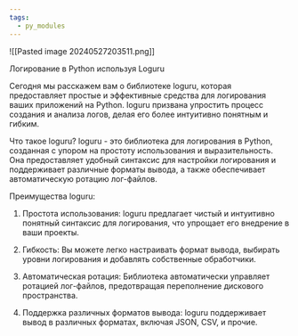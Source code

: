 ```yaml
---
tags:
  - py_modules
---
```

![[Pasted image 20240527203511.png]]

Логирование в Python используя Loguru

Сегодня мы расскажем вам о библиотеке loguru, которая предоставляет простые и эффективные средства для логирования ваших приложений на Python. loguru призвана упростить процесс создания и анализа логов, делая его более интуитивно понятным и гибким.

Что такое loguru?
loguru - это библиотека для логирования в Python, созданная с упором на простоту использования и выразительность. Она предоставляет удобный синтаксис для настройки логирования и поддерживает различные форматы вывода, а также обеспечивает автоматическую ротацию лог-файлов.

Преимущества loguru:
1. Простота использования: loguru предлагает чистый и интуитивно понятный синтаксис для логирования, что упрощает его внедрение в ваши проекты.

2. Гибкость: Вы можете легко настраивать формат вывода, выбирать уровни логирования и добавлять собственные обработчики.

3. Автоматическая ротация: Библиотека автоматически управляет ротацией лог-файлов, предотвращая переполнение дискового пространства.

4. Поддержка различных форматов вывода: loguru поддерживает вывод в различных форматах, включая JSON, CSV, и прочие.